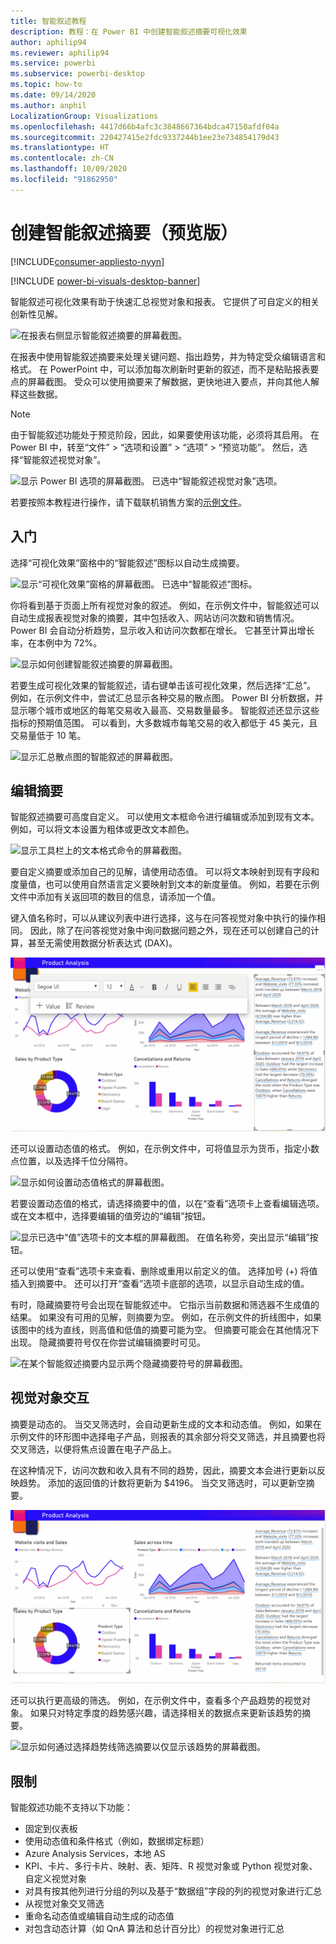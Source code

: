 ```yaml
---
title: 智能叙述教程
description: 教程：在 Power BI 中创建智能叙述摘要可视化效果
author: aphilip94
ms.reviewer: aphilip94
ms.service: powerbi
ms.subservice: powerbi-desktop
ms.topic: how-to
ms.date: 09/14/2020
ms.author: anphil
LocalizationGroup: Visualizations
ms.openlocfilehash: 4417d66b4afc3c3848667364bdca47150afdf04a
ms.sourcegitcommit: 220427415e2fdc9337244b1ee23e734854179d43
ms.translationtype: HT
ms.contentlocale: zh-CN
ms.lasthandoff: 10/09/2020
ms.locfileid: "91862950"
---
```

# <a name="create-smart-narrative-summaries-preview"></a>创建智能叙述摘要（预览版）

[!INCLUDE[consumer-appliesto-nyyn](../includes/consumer-appliesto-nyyn.md)]    

[!INCLUDE [power-bi-visuals-desktop-banner](../includes/power-bi-visuals-desktop-banner.md)]

智能叙述可视化效果有助于快速汇总视觉对象和报表。 它提供了可自定义的相关创新性见解。

![在报表右侧显示智能叙述摘要的屏幕截图。](media/power-bi-visualization-smart-narratives/1.png)

在报表中使用智能叙述摘要来处理关键问题、指出趋势，并为特定受众编辑语言和格式。 在 PowerPoint 中，可以添加每次刷新时更新的叙述，而不是粘贴报表要点的屏幕截图。 受众可以使用摘要来了解数据，更快地进入要点，并向其他人解释这些数据。

>[!NOTE]
> 由于智能叙述功能处于预览阶段，因此，如果要使用该功能，必须将其启用。 在 Power BI 中，转至“文件” > “选项和设置” > “选项” > “预览功能”。 然后，选择“智能叙述视觉对象”。
>
>![显示 Power BI 选项的屏幕截图。 已选中“智能叙述视觉对象”选项。](media/power-bi-visualization-smart-narratives/2.png)

若要按照本教程进行操作，请下载联机销售方案的[示例文件](https://github.com/microsoft/powerbi-desktop-samples/blob/master/Monthly%20Desktop%20Blog%20Samples/2020/2020SU09%20Blog%20Demo%20-%20September.pbix)。

## <a name="get-started"></a>入门 

选择“可视化效果”窗格中的“智能叙述”图标以自动生成摘要。

![显示“可视化效果”窗格的屏幕截图。 已选中“智能叙述”图标。](media/power-bi-visualization-smart-narratives/3.png)

你将看到基于页面上所有视觉对象的叙述。 例如，在示例文件中，智能叙述可以自动生成报表视觉对象的摘要，其中包括收入、网站访问次数和销售情况。 Power BI 会自动分析趋势，显示收入和访问次数都在增长。 它甚至计算出增长率，在本例中为 72%。
 
![显示如何创建智能叙述摘要的屏幕截图。](media/power-bi-visualization-smart-narratives/4.gif)
 
若要生成可视化效果的智能叙述，请右键单击该可视化效果，然后选择“汇总”。 例如，在示例文件中，尝试汇总显示各种交易的散点图。 Power BI 分析数据，并显示哪个城市或地区的每笔交易收入最高、交易数量最多。 智能叙述还显示这些指标的预期值范围。 可以看到，大多数城市每笔交易的收入都低于 45 美元，且交易量低于 10 笔。
 
  
![显示汇总散点图的智能叙述的屏幕截图。](media/power-bi-visualization-smart-narratives/5.gif)
 
## <a name="edit-the-summary"></a>编辑摘要
 
智能叙述摘要可高度自定义。 可以使用文本框命令进行编辑或添加到现有文本。 例如，可以将文本设置为粗体或更改文本颜色。
 
![显示工具栏上的文本格式命令的屏幕截图。](media/power-bi-visualization-smart-narratives/6.png)
  
要自定义摘要或添加自己的见解，请使用动态值。 可以将文本映射到现有字段和度量值，也可以使用自然语言定义要映射到文本的新度量值。 例如，若要在示例文件中添加有关返回项的数目的信息，请添加一个值。 

键入值名称时，可以从建议列表中进行选择，这与在问答视觉对象中执行的操作相同。 因此，除了在问答视觉对象中询问数据问题之外，现在还可以创建自己的计算，甚至无需使用数据分析表达式 (DAX)。 
  
![显示如何为智能叙述可视化效果创建动态值的屏幕截图。](media/power-bi-visualization-smart-narratives/7.gif)
  
还可以设置动态值的格式。 例如，在示例文件中，可将值显示为货币，指定小数点位置，以及选择千位分隔符。 
   
![显示如何设置动态值格式的屏幕截图。](media/power-bi-visualization-smart-narratives/8.gif)
   
若要设置动态值的格式，请选择摘要中的值，以在“查看”选项卡上查看编辑选项。或在文本框中，选择要编辑的值旁边的“编辑”按钮。 
   
![显示已选中“值”选项卡的文本框的屏幕截图。 在值名称旁，突出显示“编辑”按钮。](media/power-bi-visualization-smart-narratives/9.png)
   
还可以使用“查看”选项卡来查看、删除或重用以前定义的值。 选择加号 (+) 将值插入到摘要中。 还可以打开“查看”选项卡底部的选项，以显示自动生成的值。

有时，隐藏摘要符号会出现在智能叙述中。 它指示当前数据和筛选器不生成值的结果。 如果没有可用的见解，则摘要为空。 例如，在示例文件的折线图中，如果该图中的线为直线，则高值和低值的摘要可能为空。 但摘要可能会在其他情况下出现。 隐藏摘要符号仅在你尝试编辑摘要时可见。


![在某个智能叙述摘要内显示两个隐藏摘要符号的屏幕截图。](media/power-bi-visualization-smart-narratives/10.png)
   
## <a name="visual-interactions"></a>视觉对象交互
摘要是动态的。 当交叉筛选时，会自动更新生成的文本和动态值。 例如，如果在示例文件的环形图中选择电子产品，则报表的其余部分将交叉筛选，并且摘要也将交叉筛选，以便将焦点设置在电子产品上。  

在这种情况下，访问次数和收入具有不同的趋势，因此，摘要文本会进行更新以反映趋势。 添加的返回值的计数将更新为 $4196。 当交叉筛选时，可以更新空摘要。
   
![显示图表中的所选内容如何交叉筛选摘要的屏幕截图。](media/power-bi-visualization-smart-narratives/11.gif)
   
还可以执行更高级的筛选。 例如，在示例文件中，查看多个产品趋势的视觉对象。 如果只对特定季度的趋势感兴趣，请选择相关的数据点来更新该趋势的摘要。
   
![显示如何通过选择趋势线筛选摘要以仅显示该趋势的屏幕截图。](media/power-bi-visualization-smart-narratives/12.gif)
   
## <a name="limitations"></a>限制

智能叙述功能不支持以下功能：
- 固定到仪表板 
- 使用动态值和条件格式（例如，数据绑定标题）
- Azure Analysis Services，本地 AS
- KPI、卡片、多行卡片、映射、表、矩阵、R 视觉对象或 Python 视觉对象、自定义视觉对象 
- 对具有按其他列进行分组的列以及基于“数据组”字段的列的视觉对象进行汇总 
- 从视觉对象交叉筛选
- 重命名动态值或编辑自动生成的动态值
- 对包含动态计算（如 QnA 算法和总计百分比）的视觉对象进行汇总 
   

